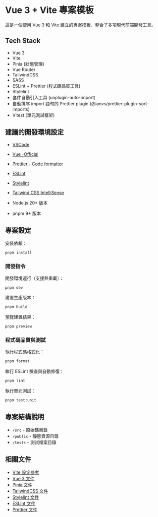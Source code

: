 # Vue 3 + Vite 專案模板

這是一個使用 Vue 3 和 Vite 建立的專案模板，整合了多項現代前端開發工具。

## Tech Stack

- Vue 3
- Vite
- Pinia (狀態管理)
- Vue Router
- TailwindCSS
- SASS
- ESLint + Prettier (程式碼品質工具)
- Stylelint
- 套件自動引入工具 (unplugin-auto-import)
- 自動排序 import 語句的 Prettier plugin (@ianvs/prettier-plugin-sort-imports)
- Vitest (單元測試框架)


## 建議的開發環境設定

- [VSCode](https://code.visualstudio.com/) 
- [Vue -Official](https://marketplace.visualstudio.com/items?itemName=Vue.volar)
- [Prettier - Code formatter](https://marketplace.visualstudio.com/items?itemName=esbenp.prettier-vscode)
- [ESLint](https://marketplace.visualstudio.com/items?itemName=dbaeumer.vscode-eslint)
- [Stylelint](https://marketplace.visualstudio.com/items?itemName=stylelint.vscode-stylelint)
- [Tailwind CSS IntelliSense](https://marketplace.visualstudio.com/items?itemName=bradlc.vscode-tailwindcss#review-details)

- Node.js 20+ 版本
- pnpm 9+ 版本

## 專案設定

安裝依賴：
```sh
pnpm install
```

### 開發指令

開發環境運行（支援熱重載）：
```sh
pnpm dev
```

建置生產版本：
```sh
pnpm build
```

預覽建置結果：
```sh
pnpm preview
```

### 程式碼品質與測試

執行程式碼格式化：
```sh
pnpm format
```

執行 ESLint 檢查與自動修復：
```sh
pnpm lint
```

執行單元測試：
```sh
pnpm test:unit
```

## 專案結構說明

- `/src` - 原始碼目錄
- `/public` - 靜態資源目錄
- `/tests` - 測試檔案目錄

## 相關文件

- [Vite 設定參考](https://vitejs.dev/config/)
- [Vue 3 文件](https://vuejs.org/)
- [Pinia 文件](https://pinia.vuejs.org/)
- [TailwindCSS 文件](https://tailwindcss.com/docs)
- [Stylelint 文件](https://stylelint.io/)
- [ESLint 文件](https://eslint.org/)
- [Prettier 文件](https://prettier.io/)
